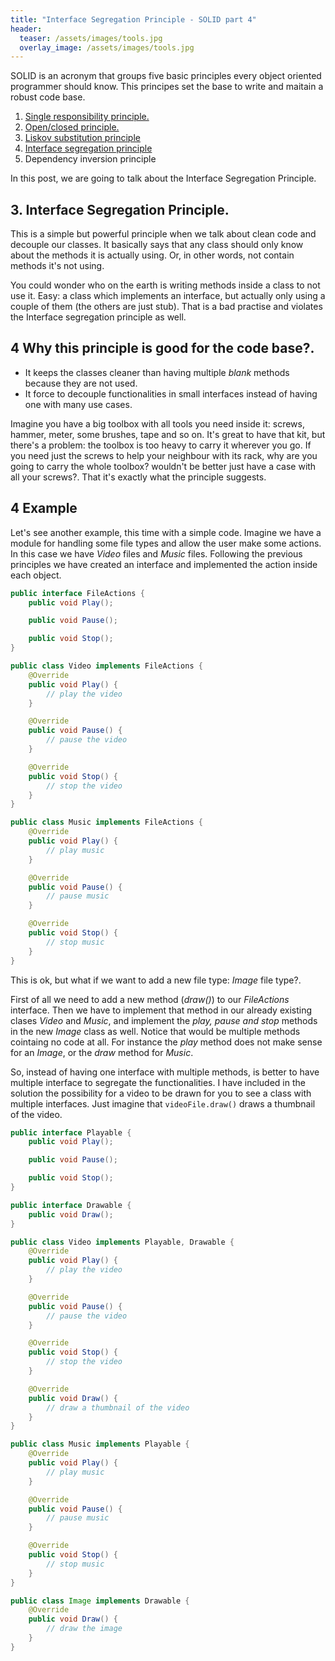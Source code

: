```yaml
---
title: "Interface Segregation Principle - SOLID part 4"
header:
  teaser: /assets/images/tools.jpg
  overlay_image: /assets/images/tools.jpg
---
```


SOLID is an acronym that groups five basic principles every object oriented programmer should know. This principes set the base to write and maitain a robust code base.

1. [Single responsibility principle.](../SOLID-S/)
2. [Open/closed principle.](../SOLID-O/)
3. [Liskov substitution principle](../SOLID-L/)
4. [Interface segregation principle](../SOLID-I/)
5. Dependency inversion principle

In this post, we are going to talk about the Interface Segregation Principle.

## 3. Interface Segregation Principle.

This is a simple but powerful principle when we talk about clean code and decouple our classes. It basically says that any class should only know about the methods it is actually using. Or, in other words, not contain methods it's not using.

You could wonder who on the earth is writing methods inside a class to not use it. Easy: a class which implements an interface, but actually only using a couple of them (the others are just stub). That is a bad practise and violates the Interface segregation principle as well.

## 4 Why this principle is good for the code base?.
- It keeps the classes cleaner than having multiple _blank_ methods because they are not used.
- It force to decouple functionalities in small interfaces instead of having one with many use cases.

Imagine you have a big toolbox with all tools you need inside it: screws, hammer, meter, some brushes, tape and so on. It's great to have that kit, but there's a problem: the toolbox is too heavy to carry it wherever you go. If you need just the screws to help your neighbour with its rack, why are you going to carry the whole toolbox? wouldn't be better just have a case with all your screws?. That it's exactly what the principle suggests.


## 4 Example

Let's see another example, this time with a simple code. Imagine we have a module for handling some file types and allow the user make some actions. In this case we have _Video_ files and _Music_ files. Following the previous principles we have created an interface and implemented the action inside each object.


```java
public interface FileActions {
	public void Play();

    public void Pause();

    public void Stop();
}
```

```java
public class Video implements FileActions {
    @Override
    public void Play() {
        // play the video
    }

    @Override
    public void Pause() {
        // pause the video
    }

    @Override
    public void Stop() {
        // stop the video
    }
}

```

```java
public class Music implements FileActions {
    @Override
    public void Play() {
        // play music
    }

    @Override
    public void Pause() {
        // pause music
    }

    @Override
    public void Stop() {
        // stop music
    }
}
```

This is ok, but what if we want to add a new file type: _Image_ file type?. 

First of all we need to add a new method (_draw()_) to our _FileActions_ interface. Then we have to implement that method in our already existing clases _Video_ and _Music_, and implement the _play, pause and stop_ methods in the new _Image_ class as well. Notice that would be multiple methods cointaing no code at all. For instance the _play_ method does not make sense for an _Image_, or the _draw_ method for _Music_.

So, instead of having one interface with multiple methods, is better to have multiple interface to segregate the functionalities. I have included in the solution the possibility for a video to be drawn for you to see a class with multiple interfaces. Just imagine that `videoFile.draw()` draws a thumbnail of the video.

```java
public interface Playable {
	public void Play();

    public void Pause();

    public void Stop();
}
```

```java
public interface Drawable {
    public void Draw();
}
```

```java
public class Video implements Playable, Drawable {
    @Override
    public void Play() {
        // play the video
    }

    @Override
    public void Pause() {
        // pause the video
    }

    @Override
    public void Stop() {
        // stop the video
    }

    @Override
    public void Draw() {
        // draw a thumbnail of the video
    }
}
```

```java
public class Music implements Playable {
    @Override
    public void Play() {
        // play music
    }

    @Override
    public void Pause() {
        // pause music
    }

    @Override
    public void Stop() {
        // stop music
    }
}

```

```java
public class Image implements Drawable {
    @Override
    public void Draw() {
        // draw the image
    }
}

```



